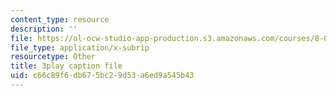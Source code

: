 ```yaml
---
content_type: resource
description: ''
file: https://ol-ocw-studio-app-production.s3.amazonaws.com/courses/8-06-quantum-physics-iii-spring-2018/c66c89f6db675bc29d53a6ed9a545b43_67yCE-yt0T8.vtt
file_type: application/x-subrip
resourcetype: Other
title: 3play caption file
uid: c66c89f6-db67-5bc2-9d53-a6ed9a545b43
---
```

